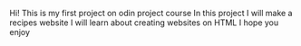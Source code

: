 Hi!
This is my first project on odin project course
In this project I will make a recipes website
I will learn about creating websites on HTML
I hope you enjoy